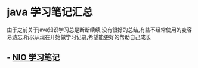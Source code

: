# java 学习笔记汇总
  由于之前关于java知识学习总是断断续续,没有很好的总结,有些不经常使用的变容易遗忘.所以从现在开始做学习记录,希望能更好的帮助自己成长

## - [NIO 学习笔记](./nio/nio.md)
